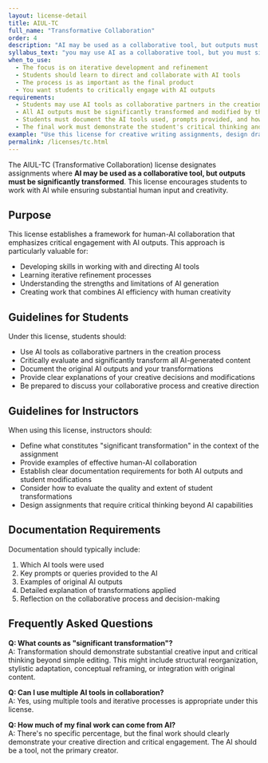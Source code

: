 ```yaml
---
layout: license-detail
title: AIUL-TC
full_name: "Transformative Collaboration"
order: 4
description: "AI may be used as a collaborative tool, but outputs must be significantly transformed."
syllabus_text: "you may use AI as a collaborative tool, but you must significantly transform and modify any AI outputs. Your work should demonstrate critical thinking and creative direction."
when_to_use:
  - The focus is on iterative development and refinement
  - Students should learn to direct and collaborate with AI tools
  - The process is as important as the final product
  - You want students to critically engage with AI outputs
requirements:
  - Students may use AI tools as collaborative partners in the creation process
  - All AI outputs must be significantly transformed and modified by the student
  - Students must document the AI tools used, prompts provided, and how outputs were transformed
  - The final work must demonstrate the student's critical thinking and creative direction
example: "Use this license for creative writing assignments, design drafts, prototyping, and assignments where AI can assist but significant human transformation is expected."
permalink: /licenses/tc.html
---
```


The AIUL-TC (Transformative Collaboration) license designates assignments where **AI may be used as a collaborative tool, but outputs must be significantly transformed**. This license encourages students to work with AI while ensuring substantial human input and creativity.

## Purpose

This license establishes a framework for human-AI collaboration that emphasizes critical engagement with AI outputs. This approach is particularly valuable for:

- Developing skills in working with and directing AI tools
- Learning iterative refinement processes
- Understanding the strengths and limitations of AI generation
- Creating work that combines AI efficiency with human creativity

## Guidelines for Students

Under this license, students should:

- Use AI tools as collaborative partners in the creation process
- Critically evaluate and significantly transform all AI-generated content
- Document the original AI outputs and your transformations
- Provide clear explanations of your creative decisions and modifications
- Be prepared to discuss your collaborative process and creative direction

## Guidelines for Instructors

When using this license, instructors should:

- Define what constitutes "significant transformation" in the context of the assignment
- Provide examples of effective human-AI collaboration
- Establish clear documentation requirements for both AI outputs and student modifications
- Consider how to evaluate the quality and extent of student transformations
- Design assignments that require critical thinking beyond AI capabilities

## Documentation Requirements

Documentation should typically include:

1. Which AI tools were used
2. Key prompts or queries provided to the AI
3. Examples of original AI outputs
4. Detailed explanation of transformations applied
5. Reflection on the collaborative process and decision-making

## Frequently Asked Questions

**Q: What counts as "significant transformation"?**  
A: Transformation should demonstrate substantial creative input and critical thinking beyond simple editing. This might include structural reorganization, stylistic adaptation, conceptual reframing, or integration with original content.

**Q: Can I use multiple AI tools in collaboration?**  
A: Yes, using multiple tools and iterative processes is appropriate under this license.

**Q: How much of my final work can come from AI?**  
A: There's no specific percentage, but the final work should clearly demonstrate your creative direction and critical engagement. The AI should be a tool, not the primary creator.